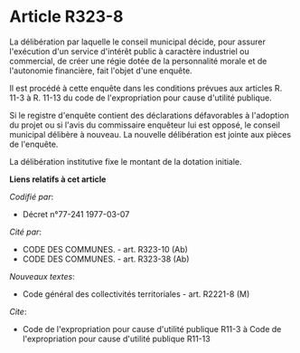 # Article R323-8

La délibération par laquelle le conseil municipal décide, pour assurer l'exécution d'un service d'intérêt public à caractère
industriel ou commercial, de créer une régie dotée de la personnalité morale et de l'autonomie financière, fait l'objet d'une
enquête.

Il est procédé à cette enquête dans les conditions prévues aux articles R. 11-3 à R. 11-13 du code de l'expropriation pour
cause d'utilité publique.

Si le registre d'enquête contient des déclarations défavorables à l'adoption du projet ou si l'avis du commissaire enquêteur
lui est opposé, le conseil municipal délibère à nouveau. La nouvelle délibération est jointe aux pièces de l'enquête.

La délibération institutive fixe le montant de la dotation initiale.

**Liens relatifs à cet article**

_Codifié par_:

  - Décret n°77-241 1977-03-07

_Cité par_:

  - CODE DES COMMUNES. - art. R323-10 (Ab)
  - CODE DES COMMUNES. - art. R323-38 (Ab)

_Nouveaux textes_:

  - Code général des collectivités territoriales - art. R2221-8 (M)

_Cite_:

  - Code de l'expropriation pour cause d'utilité publique R11-3 à Code de l'expropriation pour cause d'utilité publique R11-13
